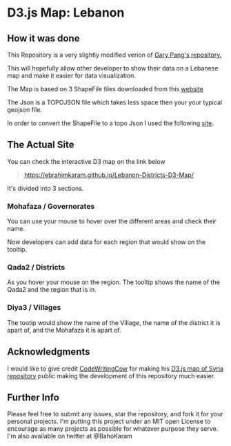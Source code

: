 # D3.js Map: Lebanon

## How it was done
This Repository is a very slightly modified verion of [Gary Pang's repository.](https://github.com/CodeWritingCow/d3-js-maps-syria-districts)


This will hopefully allow other developer to show their data on a Lebanese map and make it easier for data visualization.

The Map is based on 3 ShapeFile files downloaded from this [website](https://gadm.org/download_country_v3.html)

The Json is a TOPOJSON file which takes less space then your your typical geojson file.

In order to convert the ShapeFile to a topo Json I used the following [site](http://mapshaper.org/).

## The Actual Site

You can check the interactive D3 map on the link below
>https://ebrahimkaram.github.io/Lebanon-Districts-D3-Map/

It's divided into 3 sections.
### Mohafaza / Governorates
You can use your mouse to hover over the different areas and check their name.

Now developers can add data for each region that would show on the tooltip.

### Qada2 / Districts

As you hover your mouse on the region. The tooltip shows the name of the Qada2 and the region that is in.

### Diya3 / Villages

The tootip would show the name of the Village, the name of the district it is apart of, and the Mohafaza it is apart of.


## Acknowledgments
I would like to give credit [CodeWritingCow](https://github.com/CodeWritingCow) for making his [D3.js map of Syria repository](https://github.com/CodeWritingCow/d3-js-maps-syria-districts) public making the development of this repository much easier.

## Further Info

Please feel free to submit any issues, star the repository, and fork it for your personal projects. I'm putting this project under an MIT open License to encourage as many projects as possible for whatever purpose they serve. I'm also available on twitter at @BahoKaram
